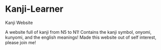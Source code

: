 # Kanji-Learner
Kanji Website

A website full of kanji from N5 to N1! Contains the kanji symbol, onyomi, kunyomi, and the english meanings!
Made this website out of self interest, please join me!
